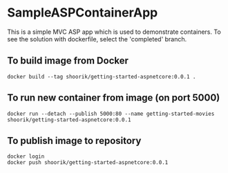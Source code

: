 # SampleASPContainerApp

This is a simple MVC ASP app which is used to demonstrate containers. To see the solution with dockerfile, select the 'completed' branch.

## To build image from Docker

```
docker build --tag shoorik/getting-started-aspnetcore:0.0.1 .
```

## To run new container from image (on port 5000)

```
docker run --detach --publish 5000:80 --name getting-started-movies shoorik/getting-started-aspnetcore:0.0.1
```

## To publish image to repository

```
docker login
docker push shoorik/getting-started-aspnetcore:0.0.1
```